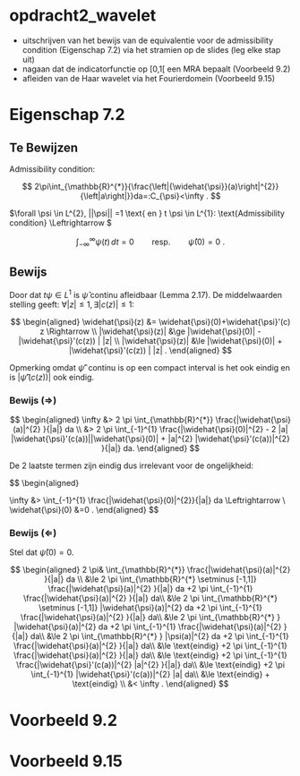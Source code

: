 # opdracht2_wavelet

- uitschrijven van het bewijs van de equivalentie voor de admissibility condition (Eigenschap 7.2) via het stramien op de slides (leg elke stap uit)
- nagaan dat de indicatorfunctie op [0,1[ een MRA bepaalt (Voorbeeld 9.2)
- afleiden van de Haar wavelet via het Fourierdomein (Voorbeeld 9.15)

# Eigenschap 7.2

## Te Bewijzen

Admissibility condition:

$$
2\pi\int_{\mathbb{R}^{*}}{\frac{\left|{\widehat{\psi}}(a)\right|^{2}}{\left|a\right|}}da=:C_{\psi}<\infty
.
$$

$\forall \psi \in L^{2}, ||\psi|| =1 \text{ en } t \psi \in L^{1}: \text{Admissibility condition} \Leftrightarrow $

$$
\int_{-\infty}^{\infty}\psi(t)\,d t=0\qquad\mathrm{resp.}\qquad\widehat{\psi}(0)=0\ .
$$

## Bewijs

Door dat $t \psi \in L^{1}$ is $\widehat{\psi}$ continu afleidbaar (Lemma 2.17).
De middelwaarden stelling geeft: $\forall |z|\le 1,\exists |c(z)|\le 1 :$

$$
\begin{aligned}
  \widehat{\psi}(z) &= \widehat{\psi}(0)+\widehat{\psi}'(c) z \Rightarrow \\
  |\widehat{\psi}(z)|  &\ge  |\widehat{\psi}(0)| - |\widehat{\psi}'(c(z)) | |z| \\
  |\widehat{\psi}(z)|  &\le  |\widehat{\psi}(0)| + |\widehat{\psi}'(c(z)) | |z|
.
\end{aligned}
$$

Opmerking omdat $\widehat{\psi}'$ continu is op een compact interval is het ook eindig en is $|\widehat{\psi}'(c(z)) |$ ook eindig.

### Bewijs ($\Rightarrow$)

$$
\begin{aligned}
\infty &> 2 \pi \int_{\mathbb{R}^{*}} \frac{|\widehat{\psi}(a)|^{2} }{|a|} da \\
&> 2 \pi \int_{-1}^{1} \frac{|\widehat{\psi}(0)|^{2} - 2 |a| |\widehat{\psi}'(c(a))||\widehat{\psi}(0)| + |a|^{2} |\widehat{\psi}'(c(a))|^{2}   }{|a|} da.
\end{aligned}
$$

De $2$ laatste termen zijn eindig dus irrelevant voor de ongelijkheid:

$$
\begin{aligned}

\infty &> \int_{-1}^{1} \frac{|\widehat{\psi}(0)|^{2}}{|a|} da \Leftrightarrow \\
\widehat{\psi}(0) &=0
.
\end{aligned}
$$

### Bewijs ($\Leftarrow$)

Stel dat $\widehat{\psi}(0) =0$.

$$
\begin{aligned}
2 \pi& \int_{\mathbb{R}^{*}} \frac{|\widehat{\psi}(a)|^{2} }{|a|} da \\
&\le 2 \pi \int_{\mathbb{R}^{*} \setminus [-1,1]} \frac{|\widehat{\psi}(a)|^{2} }{|a|} da +2 \pi \int_{-1}^{1} \frac{|\widehat{\psi}(a)|^{2} }{|a|} da\\
&\le 2 \pi \int_{\mathbb{R}^{*} \setminus [-1,1]} |\widehat{\psi}(a)|^{2} da +2 \pi \int_{-1}^{1} \frac{|\widehat{\psi}(a)|^{2} }{|a|} da\\
&\le 2 \pi \int_{\mathbb{R}^{*} } |\widehat{\psi}(a)|^{2} da +2 \pi \int_{-1}^{1} \frac{|\widehat{\psi}(a)|^{2} }{|a|} da\\
&\le 2 \pi \int_{\mathbb{R}^{*} } |\psi(a)|^{2} da +2 \pi \int_{-1}^{1} \frac{|\widehat{\psi}(a)|^{2} }{|a|} da\\
&\le \text{eindig} +2 \pi \int_{-1}^{1} \frac{|\widehat{\psi}(a)|^{2} }{|a|} da\\
&\le \text{eindig} +2 \pi \int_{-1}^{1} \frac{|\widehat{\psi}'(c(a))|^{2} |a|^{2}  }{|a|} da\\
&\le \text{eindig} +2 \pi \int_{-1}^{1} |\widehat{\psi}'(c(a))|^{2} |a| da\\
&\le \text{eindig} + \text{eindig} \\
&< \infty
.
\end{aligned}
$$

# Voorbeeld 9.2

# Voorbeeld 9.15
